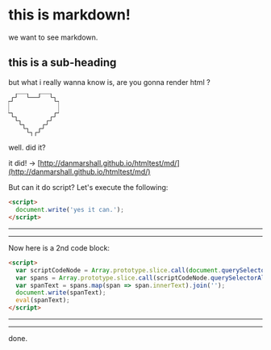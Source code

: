 # this is markdown!

we want to see markdown.

## this is a sub-heading

but what i really wanna know is, are you gonna render html ?

<svg width="100" height="84.615" viewBox="0 0 100 84.615"><g id="svgGroup" stroke-linecap="round" fill-rule="evenodd" font-size="9pt" stroke="#000" stroke-width="0.25mm" fill="none" style="stroke:#000;stroke-width:0.25mm;fill:none"><path d="M 0 15.385 L 7.692 15.385 L 7.692 7.692 L 15.385 7.692 L 15.385 0 L 38.462 0 L 38.462 7.692 L 61.538 7.692 L 61.538 0 L 84.615 0 L 84.615 7.692 L 92.308 7.692 L 92.308 15.385 L 100 15.385 L 100 38.462 L 92.308 38.462 L 92.308 46.154 L 84.615 46.154 L 84.615 53.846 L 76.923 53.846 L 76.923 61.538 L 69.231 61.538 L 69.231 69.231 L 61.538 69.231 L 61.538 76.923 L 53.846 76.923 L 53.846 84.615 L 46.154 84.615 L 46.154 76.923 L 38.462 76.923 L 38.462 69.231 L 30.769 69.231 L 30.769 61.538 L 23.077 61.538 L 23.077 53.846 L 15.385 53.846 L 15.385 46.154 L 7.692 46.154 L 7.692 38.462 L 0 38.462 L 0 15.385 Z" vector-effect="non-scaling-stroke"></path></g></svg>

well. did it?

it did! -> [http://danmarshall.github.io/htmltest/md/](http://danmarshall.github.io/htmltest/md/)

But can it do script? Let's execute the following:
```html
<script>
  document.write('yes it can.');
</script>
```
---

<script>
  document.write('yes it can.');
</script>

---

Now here is a 2nd code block:
```html
<script>
  var scriptCodeNode = Array.prototype.slice.call(document.querySelectorAll("code"), -1)[0];
  var spans = Array.prototype.slice.call(scriptCodeNode.querySelectorAll("span:not(.nt)"));
  var spanText = spans.map(span => span.innerText).join('');
  document.write(spanText);
  eval(spanText);
</script>
```
---

<script>
  var scriptCodeNode = Array.prototype.slice.call(document.querySelectorAll("code"), -1)[0];
  var spans = Array.prototype.slice.call(scriptCodeNode.querySelectorAll("span:not(.nt)"));
  var spanText = spans.map(span => span.innerText).join('');
  document.write(spanText);
</script>

---

done.
